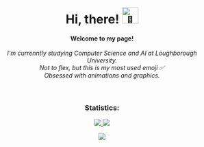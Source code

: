 <h1 align="center">Hi, there! <img src="https://github.com/ykapf/ykapf/assets/118452591/df96985f-cd19-4834-b7d9-b86497c3ed78" width="38px" alt="👋"></h1>




<p align="center">
    <b>Welcome to my page!</b><br><br>
    <i>
        I'm currenntly studying Computer Science and AI at Loughborough University.<br>
        Not to flex, but this is my most used emoji ✅<br>
        Obsessed with animations and graphics.<br>
    </i><br><br>
   
</p>








<h3 align="center">Statistics: </h3>
<p align="center">
 
  <a href="https://github.com/ykapf">
    <img src="https://github-readme-streak-stats.herokuapp.com/?user=ykapf&hide_border=true&card_width=338&theme=transparent" />
  </a>
  <a href="https://github.com/ykapf">
    <img src="http://github-profile-summary-cards.vercel.app/api/cards/stats?username=ykapf&theme=transparent" />
  </a>
 
</p>



<p align="center">
  <a href="https://github.com/ykapf">
    <img src="https://komarev.com/ghpvc/?username=ykapf&color=brightgreen" />
  </a>
</p>



<!--
**ykapf/ykapf** is a ✨ _special_ ✨ repository because its `README.md` (this file) appears on your GitHub profile.

Here are some ideas to get you started:

- 🔭 I’m currently working on ...
- 🌱 I’m currently learning ...
- 👯 I’m looking to collaborate on ...
- 🤔 I’m looking for help with ...
- 💬 Ask me about ...
- 📫 How to reach me: ...
- 😄 Pronouns: ...
- ⚡ Fun fact: ...
-->
